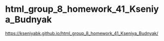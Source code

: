 # html_group_8_homework_41_Kseniya_Budnyak
https://kseniyabk.github.io/html_group_8_homework_41_Kseniya_Budnyak/

